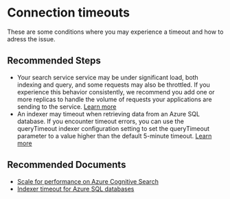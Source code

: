 <properties
	pageTitle="Connectivity/Connection timeouts"
	description="Connectivity/Connection timeouts"
	service="microsoft.search"
	resource="searchservices"
	authors="mrcarter8"
	ms.author="mcarter"
	selfHelpType="generic"
	displayOrder="20"
	supportTopicIds="32681345"
	resourceTags=""
	productPesIds="15568"
	articleId="search-connectiontimeouts"
	cloudEnvironments="public, Fairfax"
	ownershipId="AzureSearch_AzureSearch"
/>

# Connection timeouts

These are some conditions where you may experience a timeout and how to adress the issue.

## **Recommended Steps**

* Your search service service may be under significant load, both indexing and query, and some requests may also be throttled.  If you experience this behavior consistently, we recommend you add one or more replicas to handle the volume of requests your applications are sending to the service.  [Learn more](https://docs.microsoft.com/azure/search/search-performance-optimization)
* An indexer may timeout when retrieving data from an Azure SQL database.  If you encounter timeout errors, you can use the queryTimeout indexer configuration setting to set the queryTimeout parameter to a value higher than the default 5-minute timeout.  [Learn more](https://docs.microsoft.com/rest/api/searchservice/create-indexer#other-configuration-parameters)

## **Recommended Documents**

* [Scale for performance on Azure Cognitive Search](https://docs.microsoft.com/azure/search/search-performance-optimization)<br>
* [Indexer timeout for Azure SQL databases](https://docs.microsoft.com/rest/api/searchservice/create-indexer#other-configuration-parameters)<br>
